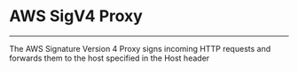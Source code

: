 # AWS SigV4 Proxy
***
The AWS Signature Version 4 Proxy signs incoming HTTP requests and forwards them to the host specified in the Host header
